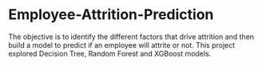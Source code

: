 # Employee-Attrition-Prediction
The objective is to identify the different factors that drive attrition and then build a model to predict if an employee will attrite or not. This project explored Decision Tree, Random Forest and XGBoost models.
